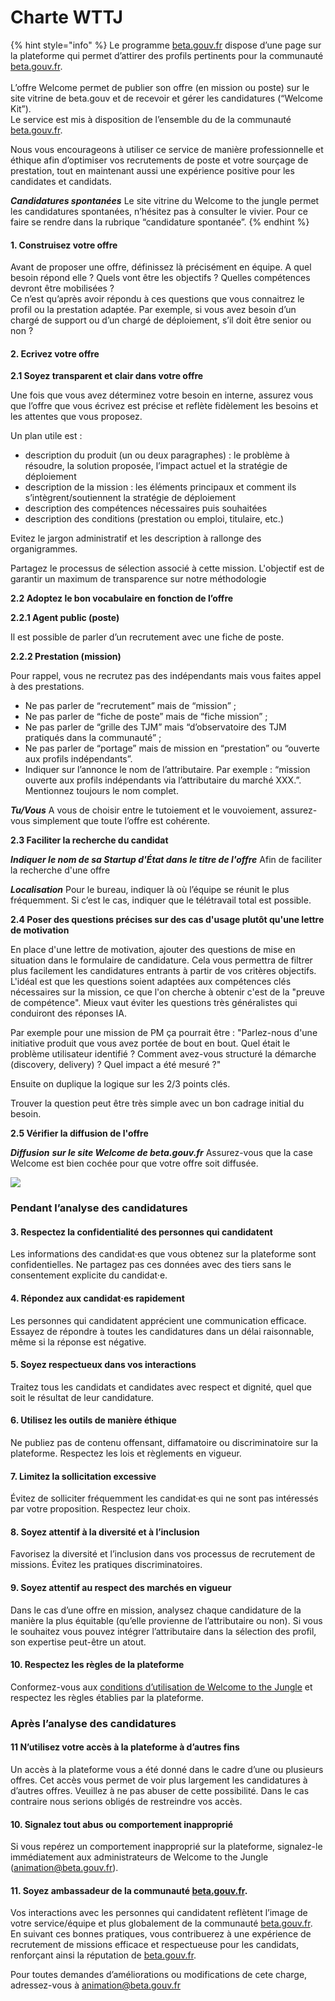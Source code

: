 # Charte WTTJ

{% hint style="info" %}
Le programme [beta.gouv.fr](http://beta.gouv.fr/) dispose d’une page sur la plateforme qui permet d’attirer des profils pertinents pour la communauté [beta.gouv.fr](http://beta.gouv.fr/).\
\
L’offre Welcome permet de publier son offre (en mission ou poste) sur le site vitrine de beta.gouv et de recevoir et gérer les candidatures (“Welcome Kit”).\
Le service est mis à disposition de l’ensemble du de la communauté [beta.gouv.fr](http://beta.gouv.fr/).

Nous vous encourageons à utiliser ce service de manière professionnelle et éthique afin d’optimiser vos recrutements de poste et votre sourçage de prestation, tout en maintenant aussi une expérience positive pour les candidates et candidats.

_**Candidatures spontanées**_ Le site vitrine du Welcome to the jungle permet les candidatures spontanées, n’hésitez pas à consulter le vivier. Pour ce faire se rendre dans la rubrique “candidature spontanée”.
{% endhint %}

#### **1. Construisez votre offre** <a href="#id-1-construisez-votre-offre" id="id-1-construisez-votre-offre"></a>

Avant de proposer une offre, définissez là précisément en équipe. A quel besoin répond elle ? Quels vont être les objectifs ? Quelles compétences devront être mobilisées ?\
Ce n’est qu’après avoir répondu à ces questions que vous connaitrez le profil ou la prestation adaptée. Par exemple, si vous avez besoin d’un chargé de support ou d’un chargé de déploiement, s’il doit être senior ou non ?

#### **2. Ecrivez votre offre** <a href="#id-2-ecrivez-votre-offre" id="id-2-ecrivez-votre-offre"></a>

**2.1 Soyez transparent et clair dans votre offre**

Une fois que vous avez déterminez votre besoin en interne, assurez vous que l’offre que vous écrivez est précise et reflète fidèlement les besoins et les attentes que vous proposez.

Un plan utile est :

* description du produit (un ou deux paragraphes) : le problème à résoudre, la solution proposée, l’impact actuel et la stratégie de déploiement
* description de la mission : les éléments principaux et comment ils s’intègrent/soutiennent la stratégie de déploiement
* description des compétences nécessaires puis souhaitées
* description des conditions (prestation ou emploi, titulaire, etc.)

Evitez le jargon administratif et les description à rallonge des organigrammes.

Partagez le processus de sélection associé à cette mission. L'objectif est de garantir un maximum de transparence sur notre méthodologie

**2.2 Adoptez le bon vocabulaire en fonction de l’offre**

**2.2.1 Agent public (poste)**

Il est possible de parler d’un recrutement avec une fiche de poste.

**2.2.2 Prestation (mission)**

Pour rappel, vous ne recrutez pas des indépendants mais vous faites appel à des prestations.

* Ne pas parler de “recrutement” mais de “mission” ;
* Ne pas parler de “fiche de poste” mais de “fiche mission” ;
* Ne pas parler de “grille des TJM” mais “d’observatoire des TJM pratiqués dans la communauté” ;
* Ne pas parler de “portage” mais de mission en “prestation” ou “ouverte aux profils indépendants”.
* Indiquer sur l’annonce le nom de l’attributaire. Par exemple : “mission ouverte aux profils indépendants via l’attributaire du marché XXX.”. Mentionnez toujours le nom complet.

_**Tu/Vous**_ A vous de choisir entre le tutoiement et le vouvoiement, assurez-vous simplement que toute l’offre est cohérente.

**2.3 Faciliter la recherche du candidat**

_**Indiquer le nom de sa Startup d'État dans le titre de l'offre**_ Afin de faciliter la recherche d'une offre

_**Localisation**_ Pour le bureau, indiquer là où l’équipe se réunit le plus fréquemment. Si c’est le cas, indiquer que le télétravail total est possible.

**2.4 Poser des questions précises sur des cas d'usage plutôt qu'une lettre de motivation**

En place d'une lettre de motivation, ajouter des questions de mise en situation dans le formulaire de candidature. Cela vous permettra de filtrer plus facilement les candidatures entrants à partir de vos critères objectifs. \
L'idéal est que les questions soient adaptées aux compétences clés nécessaires sur la mission, ce que l'on cherche à obtenir c'est de la "preuve de compétence". Mieux vaut éviter les questions très généralistes qui conduiront des réponses IA.

Par exemple pour une mission de PM ça pourrait être : "Parlez-nous d'une initiative produit que vous avez portée de bout en bout. Quel était le problème utilisateur identifié ? Comment avez-vous structuré la démarche (discovery, delivery) ? Quel impact a été mesuré ?"

Ensuite on duplique la logique sur les 2/3 points clés.&#x20;

Trouver la question peut être très simple avec un bon cadrage initial du besoin.

**2.5 Vérifier la diffusion de l'offre**

_**Diffusion**_ _**sur le site Welcome de beta.gouv.fr**_ Assurez-vous que la case Welcome est bien cochée pour que votre offre soit diffusée.

![](https://doc.incubateur.net/communaute/~gitbook/image?url=https%3A%2F%2Flh3.googleusercontent.com%2Fs8LOLLhIXQnW9vAOFoSXOFqRdCKJ0LBgV55D7zK1db1eG-Qbdt6Jx1Nubbdrn7OXV6k4TLTEXVfKMH63nJqpLSZn5mhTbTuucnt-VsNxqz89zAJe-tZKyH8zn09nVDnV3U6tOeH_rLHxe9SB4Q\&width=300\&dpr=4\&quality=100\&sign=d9976281\&sv=2)

### Pendant l’analyse des candidatures <a href="#pendant-lanalyse-des-candidatures" id="pendant-lanalyse-des-candidatures"></a>

#### **3. Respectez la confidentialité des personnes qui candidatent** <a href="#id-3-respectez-la-confidentialit-c3-a9-des-personnes-qui-candidatent" id="id-3-respectez-la-confidentialit-c3-a9-des-personnes-qui-candidatent"></a>

Les informations des candidat·es que vous obtenez sur la plateforme sont confidentielles. Ne partagez pas ces données avec des tiers sans le consentement explicite du candidat·e.

#### **4. Répondez aux candidat·es rapidement** <a href="#id-4-r-c3-a9pondez-aux-candidates-rapidement" id="id-4-r-c3-a9pondez-aux-candidates-rapidement"></a>

Les personnes qui candidatent apprécient une communication efficace. Essayez de répondre à toutes les candidatures dans un délai raisonnable, même si la réponse est négative.

#### **5. Soyez respectueux dans vos interactions** <a href="#id-5-soyez-respectueux-dans-vos-interactions" id="id-5-soyez-respectueux-dans-vos-interactions"></a>

Traitez tous les candidats et candidates avec respect et dignité, quel que soit le résultat de leur candidature.

#### **6. Utilisez les outils de manière éthique** <a href="#id-6-utilisez-les-outils-de-mani-c3-a8re-c3-a9thique" id="id-6-utilisez-les-outils-de-mani-c3-a8re-c3-a9thique"></a>

Ne publiez pas de contenu offensant, diffamatoire ou discriminatoire sur la plateforme. Respectez les lois et règlements en vigueur.

#### **7. Limitez la sollicitation excessive** <a href="#id-7-limitez-la-sollicitation-excessive" id="id-7-limitez-la-sollicitation-excessive"></a>

Évitez de solliciter fréquemment les candidat·es qui ne sont pas intéressés par votre proposition. Respectez leur choix.

#### **8. Soyez attentif à la diversité et à l’inclusion** <a href="#id-8-soyez-attentif-c3-a0-la-diversit-c3-a9-et-c3-a0-linclusion" id="id-8-soyez-attentif-c3-a0-la-diversit-c3-a9-et-c3-a0-linclusion"></a>

Favorisez la diversité et l’inclusion dans vos processus de recrutement de missions. Évitez les pratiques discriminatoires.

#### **9. Soyez attentif au respect des marchés en vigueur** <a href="#id-9-soyez-attentif-au-respect-des-march-c3-a9s-en-vigueur" id="id-9-soyez-attentif-au-respect-des-march-c3-a9s-en-vigueur"></a>

Dans le cas d’une offre en mission, analysez chaque candidature de la manière la plus équitable (qu’elle provienne de l’attributaire ou non). Si vous le souhaitez vous pouvez intégrer l’attributaire dans la sélection des profil, son expertise peut-être un atout.

#### **10. Respectez les règles de la plateforme** <a href="#id-10-respectez-les-r-c3-a8gles-de-la-plateforme" id="id-10-respectez-les-r-c3-a8gles-de-la-plateforme"></a>

Conformez-vous aux [conditions d’utilisation de Welcome to the Jungle](https://www.welcometothejungle.com/fr/pages/terms) et respectez les règles établies par la plateforme.

### Après l’analyse des candidatures <a href="#apres-lanalyse-des-candidatures" id="apres-lanalyse-des-candidatures"></a>

#### **11 N’utilisez votre accès à la plateforme à d’autres fins** <a href="#id-11-nutilisez-votre-acc-c3-a8s-c3-a0-la-plateforme-c3-a0-dautres-fins" id="id-11-nutilisez-votre-acc-c3-a8s-c3-a0-la-plateforme-c3-a0-dautres-fins"></a>

Un accès à la plateforme vous a été donné dans le cadre d’une ou plusieurs offres. Cet accès vous permet de voir plus largement les candidatures à d’autres offres. Veuillez à ne pas abuser de cette possibilité. Dans le cas contraire nous serions obligés de restreindre vos accès.

#### **10. Signalez tout abus ou comportement inapproprié** <a href="#id-10-signalez-tout-abus-ou-comportement-inappropri-c3-a9" id="id-10-signalez-tout-abus-ou-comportement-inappropri-c3-a9"></a>

Si vous repérez un comportement inapproprié sur la plateforme, signalez-le immédiatement aux administrateurs de Welcome to the Jungle ([animation@beta.gouv.fr](mailto:animation@beta.gouv.fr)).

#### **11. Soyez ambassadeur de la communauté** [**beta.gouv.fr**](http://beta.gouv.fr/)**.** <a href="#id-11-soyez-ambassadeur-de-la-communaut-c3-a9-betagouvfr" id="id-11-soyez-ambassadeur-de-la-communaut-c3-a9-betagouvfr"></a>

Vos interactions avec les personnes qui candidatent reflètent l’image de votre service/équipe et plus globalement de la communauté [beta.gouv.fr](http://beta.gouv.fr/).\
En suivant ces bonnes pratiques, vous contribuerez à une expérience de recrutement de missions efficace et respectueuse pour les candidats, renforçant ainsi la réputation de [beta.gouv.fr](http://beta.gouv.fr/).

Pour toutes demandes d’améliorations ou modifications de cete charge, adressez-vous à [animation@beta.gouv.fr](mailto:animation@beta.gouv.fr)
